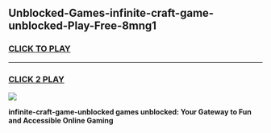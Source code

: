 
## Unblocked-Games-infinite-craft-game-unblocked-Play-Free-8mng1
<h3>
<a href="https://clearcache.space/e2bc6b?title=infinite-craft-game-unblocked&ref=21A">CLICK TO PLAY</a></h3>
<hr>

<h3>
<a href="https://clearcache.space/e2bc6b?title=infinite-craft-game-unblocked&ref=21A">CLICK 2 PLAY</a>
  
</h3>

<a href="https://clearcache.space/e2bc6b?title=infinite-craft-game-unblocked&ref=21A"><img src="https://clearcache.store/games.png"></a>


**infinite-craft-game-unblocked games unblocked: Your Gateway to Fun and Accessible Online Gaming**
